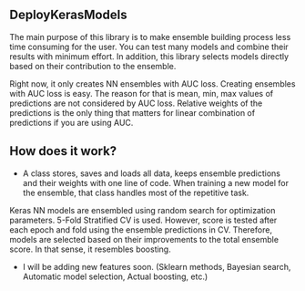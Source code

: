 ## DeployKerasModels

The main purpose of this library is to make ensemble building process less time consuming for the user. You can
test many models and combine their results with minimum effort. In addition, this library selects models directly based on
their contribution to the ensemble.

Right now, it only creates NN ensembles with AUC loss. Creating ensembles with AUC loss is easy. The reason for that is
mean, min, max values of predictions are not considered by AUC loss. Relative weights of the predictions is the only 
thing that matters for linear combination of predictions if you are using AUC.

## How does it work?
- A class stores, saves and loads all data, keeps ensemble predictions and their weights with one line of code.
When training a new model for the ensemble, that class handles most of the repetitive task.

Keras NN models are ensembled using random search for optimization parameters. 5-Fold Stratified CV is used. However,
score is tested after each epoch and fold using the ensemble predictions in CV. Therefore, models are selected based on their
improvements to the total ensemble score. In that sense, it resembles boosting.



- I will be adding new features soon. (Sklearn methods, Bayesian search, Automatic model selection, Actual boosting, etc.)

